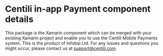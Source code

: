 # Centili in-app Payment component details


This package is the Xamarin component which can be merged with your existing Xamarin project and enable you to use the Centili Mobile Payments system. This is the product of Infobip Ltd. For any issues and questions you might occur, please contact us at support@centili.com.
